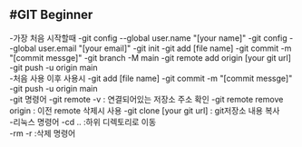 #GIT Beginner<br>
------------
-가장 처음 시작할때
  -git config --global user.name "[your name]"
  -git config --global user.email "[your email]"
  -git init
  -git add [file name]
  -git commit -m "[commit messge]"
  -git branch -M main
  -git remote add origin [your git url]
  -git push -u origin main
<br>
-처음 사용 이후 사용시
  -git add [file name]
  -git commit -m "[commit messge]"
  -git push -u origin main
<br>
-git 명령어
  -git remote -v    : 연결되어있는 저장소 주소 확인
  -git remote remove origin    : 이전 remote 삭제시 사용
  -git clone [your git url]    : git저장소 내용 복사
<br>
-리눅스 명령어
  -cd ..    :하위 디렉토리로 이동<br>
  -rm -r    :삭제 명령어<br>
